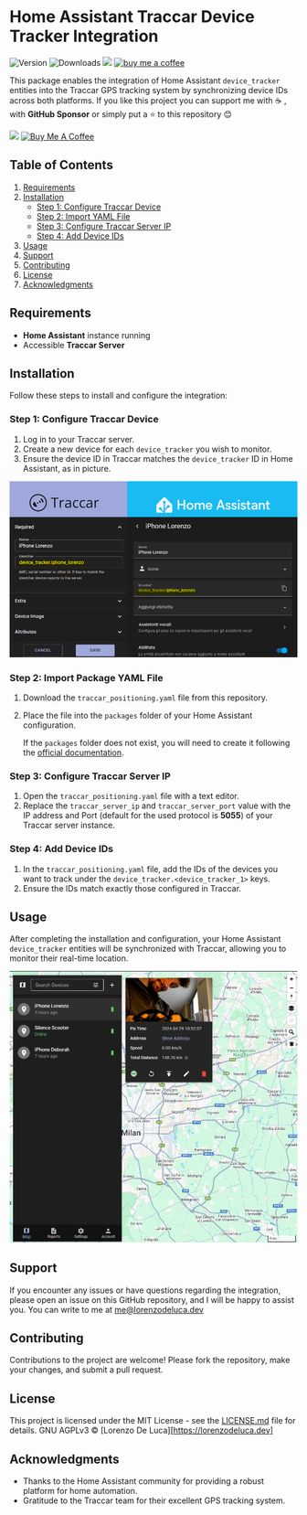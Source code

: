 # Home Assistant Traccar Device Tracker Integration
![Version](https://img.shields.io/github/v/release/lorenzo-deluca/homeassistant-traccar)
![Downloads](https://img.shields.io/github/downloads/lorenzo-deluca/homeassistant-traccar/total)
[![](https://img.shields.io/static/v1?label=Sponsor&message=%E2%9D%A4&logo=GitHub&color=%23fe8e86)](https://github.com/sponsors/lorenzo-deluca)
[![buy me a coffee](https://img.shields.io/badge/support-buymeacoffee-222222.svg?style=flat-square)](https://www.buymeacoffee.com/lorenzodeluca)

This package enables the integration of Home Assistant `device_tracker` entities into the Traccar GPS tracking system by synchronizing device IDs across both platforms.
If you like this project you can support me with :coffee: , with **GitHub Sponsor** or simply put a :star: to this repository :blush:

[![](https://img.shields.io/static/v1?label=Sponsor&message=%E2%9D%A4&logo=GitHub&color=%23fe8e86)](https://github.com/sponsors/lorenzo-deluca)
<a href="https://www.buymeacoffee.com/lorenzodeluca" target="_blank">
  <img src="https://www.buymeacoffee.com/assets/img/custom_images/yellow_img.png" alt="Buy Me A Coffee" width="150px">
</a>

## Table of Contents
1. [Requirements](#requirements)
2. [Installation](#installation)
   - [Step 1: Configure Traccar Device](#step-1-configure-traccar-device)
   - [Step 2: Import YAML File](#step-2-import-yaml-file)
   - [Step 3: Configure Traccar Server IP](#step-3-configure-traccar-server-ip)
   - [Step 4: Add Device IDs](#step-4-add-device-ids)
3. [Usage](#usage)
4. [Support](#support)
5. [Contributing](#contributing)
6. [License](#license)
7. [Acknowledgments](#acknowledgments)

## Requirements
- **Home Assistant** instance running
- Accessible **Traccar Server**

## Installation
Follow these steps to install and configure the integration:

### Step 1: Configure Traccar Device
1. Log in to your Traccar server.
2. Create a new device for each `device_tracker` you wish to monitor.
3. Ensure the device ID in Traccar matches the `device_tracker` ID in Home Assistant, as in picture.

![traccar_ha_configuration](images/traccar_ha_configuration.png)

### Step 2: Import Package YAML File
1. Download the `traccar_positioning.yaml` file from this repository.
2. Place the file into the `packages` folder of your Home Assistant configuration.

   If the `packages` folder does not exist, you will need to create it following the [official documentation](https://www.home-assistant.io/docs/configuration/packages/).

### Step 3: Configure Traccar Server IP
1. Open the `traccar_positioning.yaml` file with a text editor.
2. Replace the `traccar_server_ip` and `traccar_server_port` value with the IP address and Port (default for the used protocol is **5055**) of your Traccar server instance.

### Step 4: Add Device IDs
1. In the `traccar_positioning.yaml` file, add the IDs of the devices you want to track under the `device_tracker.<device_tracker_1>` keys.
2. Ensure the IDs match exactly those configured in Traccar.

## Usage
After completing the installation and configuration, your Home Assistant `device_tracker` entities will be synchronized with Traccar, allowing you to monitor their real-time location.

![traccar_devices_tracker](images/traccar_devices_tracker.png)

## Support
If you encounter any issues or have questions regarding the integration, please open an issue on this GitHub repository, and I will be happy to assist you.
You can write to me at [me@lorenzodeluca.dev](mailto:me@lorenzodeluca.dev?subject=homeassistant-traccar)

## Contributing
Contributions to the project are welcome! Please fork the repository, make your changes, and submit a pull request.

## License
This project is licensed under the MIT License - see the [LICENSE.md](LICENSE.md) file for details.
GNU AGPLv3 © [Lorenzo De Luca][https://lorenzodeluca.dev]

## Acknowledgments
- Thanks to the Home Assistant community for providing a robust platform for home automation.
- Gratitude to the Traccar team for their excellent GPS tracking system.
